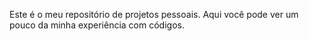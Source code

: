 Este é o meu repositório de projetos pessoais.
  Aqui você pode ver um pouco da minha experiência com códigos.
